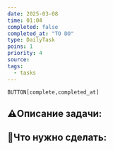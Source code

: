 ```yaml
---
date: 2025-03-08
time: 01:04
completed: false
completed_at: "TO DO"
type: DailyTask
poins: 1
priority: 4
source: 
tags:
  - tasks
---
```


`BUTTON[complete,completed_at]`


## ⚠️Описание задачи:



## 📝Что нужно сделать:
